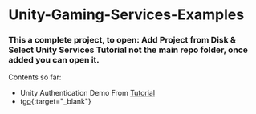 # Unity-Gaming-Services-Examples

### This a complete project, to open: Add Project from Disk & Select Unity Services Tutorial not the main repo folder, once added you can open it.

Contents so far:
- Unity Authentication Demo From [Tutorial](https://youtu.be/WkXQzlYDZVM)
- t[go]([http://stackoverflow.com](https://youtu.be/WkXQzlYDZVM)){:target="_blank"}
